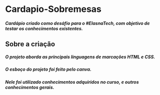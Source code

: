 # Cardapio-Sobremesas
##### Cardápio criado como desáfio para o #ElasnaTech, com objetivo de testar os conhecimentos existentes.

## Sobre a criação 
##### O projeto aborda as principais linguagens de marcações HTML e CSS.
##### O esboço do projeto foi feito pelo canva.
##### Nele foi utilizado conhecimentos adquiridos no curso, e outros conhecimentos gerais.
